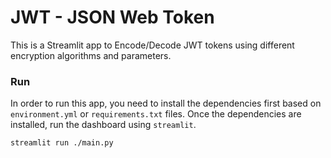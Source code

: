 # JWT - JSON Web Token
This is a Streamlit app to Encode/Decode JWT tokens using different encryption algorithms and parameters.

### Run
In order to run this app, you need to install the dependencies first based on
`environment.yml` or `requirements.txt` files. Once the dependencies are installed, run the dashboard using
`streamlit`.

    streamlit run ./main.py
